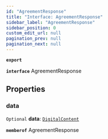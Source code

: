 ```yaml
---
id: "AgreementResponse"
title: "Interface: AgreementResponse"
sidebar_label: "AgreementResponse"
sidebar_position: 0
custom_edit_url: null
pagination_prev: null
pagination_next: null
---
```


**`export`**

**`interface`** AgreementResponse

## Properties

### data

 `Optional` **data**: [`DigitalContent`](DigitalContent.md)

**`memberof`** AgreementResponse
